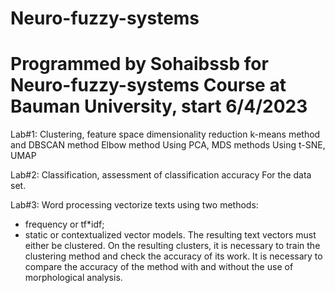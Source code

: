 # Neuro-fuzzy-systems
# Programmed by Sohaibssb for Neuro-fuzzy-systems Course at Bauman University, start 6/4/2023

Lab#1: Clustering, feature space dimensionality reduction
k-means method and DBSCAN method
Elbow method
Using PCA, MDS methods 
Using t-SNE, UMAP 

Lab#2: Classification, assessment of classification accuracy
For the data set.

Lab#3: Word processing
vectorize texts using two methods:
- frequency or tf*idf;
- static or contextualized vector models.
The resulting text vectors must either be clustered. On the resulting clusters, it is necessary to train the clustering method and check the accuracy of its work.
It is necessary to compare the accuracy of the method with and without the use of morphological analysis.